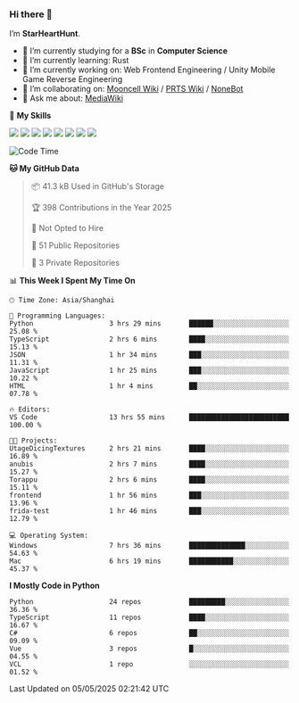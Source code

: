### Hi there 👋

I’m **StarHeartHunt**.

- 🏫 I’m currently studying for a **BSc** in **Computer Science**
- 🌱 I’m currently learning: Rust
- 🔭 I’m currently working on: Web Frontend Engineering / Unity Mobile Game Reverse Engineering
- 👯 I’m collaborating on: [Mooncell Wiki](https://fgo.wiki/) / [PRTS Wiki](http://prts.wiki/) / [NoneBot](https://github.com/nonebot)
- 💬 Ask me about: [MediaWiki](https://www.mediawiki.org)

🌟 **My Skills**

![](https://img.shields.io/badge/-Python-3e74a2?style=flat-square&logo=Python&logoColor=fff)
![](https://img.shields.io/badge/-Node.js-339933?style=flat-square&logo=node.js&logoColor=fff)
![](https://img.shields.io/badge/-Vue-4fc08d?style=flat-square&logo=vue.js&logoColor=fff)
![](https://img.shields.io/badge/-React-2d98ce?style=flat-square&logo=React&logoColor=fff)
![](https://img.shields.io/badge/-TypeScript-3178C6?style=flat-square&logo=TypeScript&logoColor=fff)
![](https://img.shields.io/badge/-Docker-2496ED?style=flat-square&logo=Docker&logoColor=fff)
![](https://img.shields.io/badge/-Linux-000000?style=flat-square&logo=Linux&logoColor=fff)
![](https://img.shields.io/badge/-Dotnet-512bd4?style=flat-square&logo=.net&logoColor=fff)

<!--START_SECTION:waka-->
![Code Time](http://img.shields.io/badge/Code%20Time-1%2C576%20hrs%2023%20mins-blue)

**🐱 My GitHub Data** 

> 📦 41.3 kB Used in GitHub's Storage 
 > 
> 🏆 398 Contributions in the Year 2025
 > 
> 🚫 Not Opted to Hire
 > 
> 📜 51 Public Repositories 
 > 
> 🔑 3 Private Repositories 
 > 
📊 **This Week I Spent My Time On** 

```text
🕑︎ Time Zone: Asia/Shanghai

💬 Programming Languages: 
Python                   3 hrs 29 mins       ██████░░░░░░░░░░░░░░░░░░░   25.08 % 
TypeScript               2 hrs 6 mins        ████░░░░░░░░░░░░░░░░░░░░░   15.13 % 
JSON                     1 hr 34 mins        ███░░░░░░░░░░░░░░░░░░░░░░   11.31 % 
JavaScript               1 hr 25 mins        ███░░░░░░░░░░░░░░░░░░░░░░   10.22 % 
HTML                     1 hr 4 mins         ██░░░░░░░░░░░░░░░░░░░░░░░   07.78 % 

🔥 Editors: 
VS Code                  13 hrs 55 mins      █████████████████████████   100.00 % 

🐱‍💻 Projects: 
UtageDicingTextures      2 hrs 21 mins       ████░░░░░░░░░░░░░░░░░░░░░   16.89 % 
anubis                   2 hrs 7 mins        ████░░░░░░░░░░░░░░░░░░░░░   15.27 % 
Torappu                  2 hrs 6 mins        ████░░░░░░░░░░░░░░░░░░░░░   15.11 % 
frontend                 1 hr 56 mins        ███░░░░░░░░░░░░░░░░░░░░░░   13.96 % 
frida-test               1 hr 46 mins        ███░░░░░░░░░░░░░░░░░░░░░░   12.79 % 

💻 Operating System: 
Windows                  7 hrs 36 mins       ██████████████░░░░░░░░░░░   54.63 % 
Mac                      6 hrs 19 mins       ███████████░░░░░░░░░░░░░░   45.37 % 
```

**I Mostly Code in Python** 

```text
Python                   24 repos            █████████░░░░░░░░░░░░░░░░   36.36 % 
TypeScript               11 repos            ████░░░░░░░░░░░░░░░░░░░░░   16.67 % 
C#                       6 repos             ██░░░░░░░░░░░░░░░░░░░░░░░   09.09 % 
Vue                      3 repos             █░░░░░░░░░░░░░░░░░░░░░░░░   04.55 % 
VCL                      1 repo              ░░░░░░░░░░░░░░░░░░░░░░░░░   01.52 % 
```




 Last Updated on 05/05/2025 02:21:42 UTC
<!--END_SECTION:waka-->
